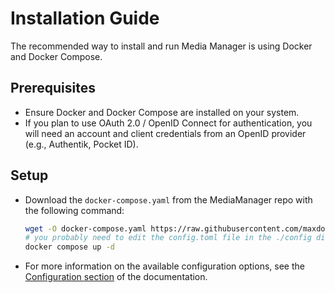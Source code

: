 # Installation Guide

The recommended way to install and run Media Manager is using Docker and Docker Compose.

## Prerequisites

* Ensure Docker and Docker Compose are installed on your system.
* If you plan to use OAuth 2.0 / OpenID Connect for authentication, you will need an account and client credentials
  from an OpenID provider (e.g., Authentik, Pocket ID).

## Setup

* Download the `docker-compose.yaml` from the MediaManager repo with the following command:
  ```sh
  wget -O docker-compose.yaml https://raw.githubusercontent.com/maxdorninger/MediaManager/refs/heads/master/docker-compose.yaml
  # you probably need to edit the config.toml file in the ./config directory, for more help see the documentation
  docker compose up -d
  ```

* For more information on the available configuration options, see the [Configuration section](Configuration.md) of the
  documentation.
